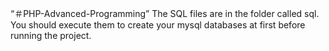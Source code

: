 “＃PHP-Advanced-Programming”
The SQL files are in the folder called sql.
You should execute them to create your mysql databases at first before running the project.
